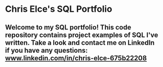 # Chris Elce's SQL Portfolio 
## Welcome to my SQL portfolio! This code repository contains project examples of SQL I've written. Take a look and contact me on LinkedIn if you have any questions: www.linkedin.com/in/chris-elce-675b22208
